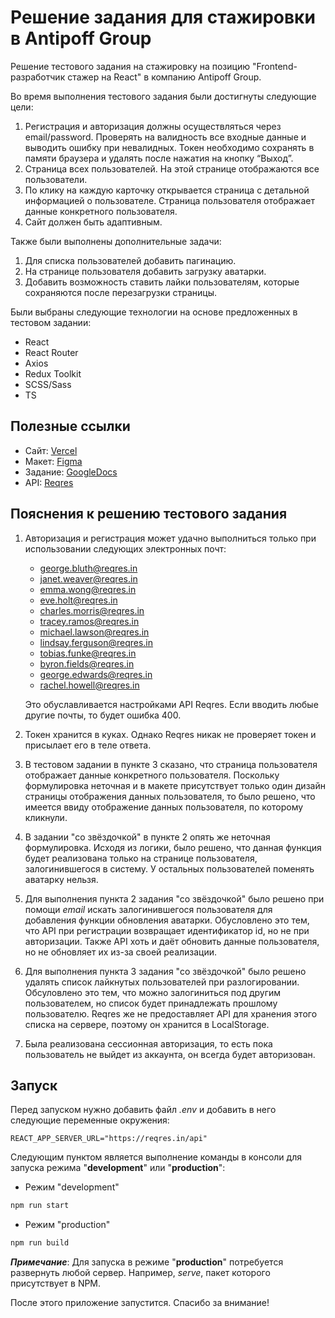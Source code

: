# Решение задания для стажировки в Antipoff Group

Решение тестового задания на стажировку на позицию "Frontend-разработчик стажер на React" в компанию Antipoff Group.

Во время выполнения тестового задания были достигнуты следующие цели:
1. Регистрация и авторизация должны осуществляться через email/password. Проверять на валидность все входные данные и выводить ошибку при невалидных. Токен необходимо сохранять в памяти браузера и удалять после нажатия на кнопку “Выход”.
2. Страница всех пользователей. На этой странице отображаются все пользователи.
3. По клику на каждую карточку открывается страница с детальной информацией о пользователе. Страница пользователя отображает данные конкретного пользователя.
4. Сайт должен быть адаптивным.

Также были выполнены дополнительные задачи:
1. Для списка пользователей добавить пагинацию.
2. На странице пользователя добавить загрузку аватарки.
3. Добавить возможность ставить лайки пользователям, которые сохраняются  после перезагрузки страницы.

Были выбраны следующие технологии на основе предложенных в тестовом задании:
- React
- React Router
- Axios
- Redux Toolkit
- SCSS/Sass
- TS

## Полезные ссылки
- Сайт: [Vercel](https://antipoff-group-internship.vercel.app/)
- Макет: [Figma](https://www.figma.com/file/Nw9TJYCeh8Tmi9cX3KxyqO/%D0%A2%D0%B5%D1%81%D1%82%D0%BE%D0%B2%D0%BE%D0%B5.-%D0%A4%D1%80%D0%BE%D0%BD%D1%82%D0%B5%D0%BD%D0%B4?node-id=0%3A1)
- Задание: [GoogleDocs](https://docs.google.com/document/d/1Zv2tPpmfqaDfx9-E2Z3M8CVuAaWajOkEPQ_o2oz4ATQ/edit?b24form_user=2.9178-1721997892-a2fd4299263e3047fe6e860abce9db13f509c416a09ebdce607fb22f0f96f44e&pli=1)
- API: [Reqres](https://reqres.in/)

## Пояснения к решению тестового задания
1. Авторизация и регистрация может удачно выполниться только при использовании следующих электронных почт:
    - george.bluth@reqres.in
    - janet.weaver@reqres.in
    - emma.wong@reqres.in
    - eve.holt@reqres.in
    - charles.morris@reqres.in
    - tracey.ramos@reqres.in
    - michael.lawson@reqres.in
    - lindsay.ferguson@reqres.in
    - tobias.funke@reqres.in
    - byron.fields@reqres.in
    - george.edwards@reqres.in
    - rachel.howell@reqres.in

    Это обуславливается настройками API Reqres. Если вводить любые другие почты, то будет ошибка 400.

2. Токен хранится в куках. Однако Reqres никак не проверяет токен и присылает его в теле ответа.
3. В тестовом задании в пункте 3 сказано, что страница пользователя отображает данные конкретного пользователя. Поскольку формулировка неточная и в макете присутствует только один дизайн страницы отображения данных пользователя, то было решено, что имеется ввиду отображение данных пользователя, по которому кликнули.
4. В задании "со звёздочкой" в пункте 2 опять же неточная формулировка. Исходя из логики, было решено, что данная функция будет реализована только на странице пользователя, залогинившегося в систему. У остальных пользователей поменять аватарку нельзя.
5. Для выполнения пункта 2 задания "со звёздочкой" было решено при помощи *email* искать залогинившегося пользователя для добавления функции обновления аватарки. Обусловлено это тем, что API при регистрации возвращает идентификатор id, но не при авторизации. Также API хоть и даёт обновить данные пользователя, но не обновляет их из-за своей реализации.
6. Для выполнения пункта 3 задания "со звёздочкой" было решено удалять список лайкнутых пользователей при разлогировании. Обсуловлено это тем, что можно залогиниться под другим пользователем, но список будет принадлежать прошлому пользователю. Reqres же не предоставляет API для хранения этого списка на сервере, поэтому он хранится в LocalStorage.
7. Была реализована сессионная авторизация, то есть пока пользователь не выйдет из аккаунта, он всегда будет авторизован.

## Запуск
Перед запуском нужно добавить файл *.env* и добавить в него следующие переменные окружения:
```env
REACT_APP_SERVER_URL="https://reqres.in/api"
```

Следующим пунктом является выполнение команды в консоли для запуска режима "**development**" или "**production**":
- Режим "development"
```bash
npm run start
```
- Режим "production"
```bash
npm run build
```
*__Примечание__*: Для запуска в режиме "**production**" потребуется развернуть любой сервер. Например, *serve*, пакет которого присутствует в NPM.

После этого приложение запустится. Спасибо за внимание!
